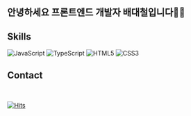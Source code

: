 ## 안녕하세요 프론트엔드 개발자 배대철입니다👋👋


## Skills

<img alt="JavaScript" src ="https://img.shields.io/badge/JavaScript-F7DF1E.svg?&style=flat-square&logo=JavaScript&logoColor=white"/>
<img alt="TypeScript" src ="https://img.shields.io/badge/TypeScript-3178C6.svg?&style=flat-square&logo=TypeScript&logoColor=white"/> 
<img alt="HTML5" src ="https://img.shields.io/badge/JavaScript-E34F26.svg?&style=flat-square&logo=HTML5&logoColor=white"/> 
<img alt="CSS3" src ="https://img.shields.io/badge/CSS3-1572B6.svg?&style=flat-square&logo=CSS3&logoColor=white"/>


<br/>




## Contact
<br/>











[![Hits](https://hits.seeyoufarm.com/api/count/incr/badge.svg?url=https%3A%2F%2Fgithub.com%2Faingface&count_bg=%2379C83D&title_bg=%23555555&icon=&icon_color=%23E7E7E7&title=hits&edge_flat=false)](https://hits.seeyoufarm.com)                  


